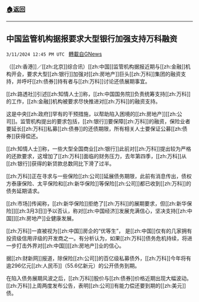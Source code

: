 ###  [:house:返回](README.md)
---


## 中国监管机构据报要求大型银行加强支持万科融资
`3/11/2024 12:45 PM UTC ` [轉載自GNews](https://gnews.org/articles/2384500)

（[[zh:香港]]／[[zh:北京]]综合讯）[[zh:中国]]监管机构据报近期与[[zh:金融]]机构开会，要求大型[[zh:银行]]加强对[[zh:房地产]]巨头[[zh:万科]]集团的融资支持，并呼吁[[zh:债券]]持有者与[[zh:万科]]讨论还债展期事宜。

[[zh:路透社]]引述[[zh:知情人士]]称，[[zh:中国国务院]]负责统筹支持[[zh:万科]]的工作，[[zh:金融]]机构被要求尽快推进对[[zh:万科]]的融资支持。

这是中央[[zh:政府]]罕有的干预措施，以帮助陷入困境的[[zh:房地产]][[zh:公司]]。监管机构提出的要求包括，[[zh:银行]]要保障[[zh:万科]]的融资，保险业者要延长[[zh:万科]]私募[[zh:债券]]的还债期限，所有相关人士要保证公募[[zh:债券]]获得偿还。

[[zh:知情人士]]称，一些大型全国商业[[zh:银行]]此前对[[zh:万科]]提出较为严格的还款要求，这增加了[[zh:万科]]面临的财务压力，去年第四季，[[zh:万科]]从[[zh:银行]]获得的新贷款总数同比下滑了过半。

[[zh:万科]]正在寻求与一些保险[[zh:公司]]延展债务期限，此前有消息传出，债权方泰康保险、太平保险和[[zh:新华保险]]等保险[[zh:公司]]都已收到[[zh:万科]]的债务延期请求。

[[zh:市场]]传闻称，[[zh:新华保险]]拒绝了[[zh:万科]]的展期要求，但[[zh:新华保险]][[zh:3月3日]]予以否认，称对[[zh:中国经济]]发展充满信心，坚决支持[[zh:中国]][[zh:房地产]]业健康发展。

[[zh:万科]]一直被视为[[zh:中国]]房企的“优等生”， 是[[zh:中国]]仅有的几家拥有投资级信用评级的开发商之一。有分析认为，如果[[zh:万科]]债务危机持续，将进一步打击外界对[[zh:中国]][[zh:房地产]]业的信心。

据[[zh:财新网]]报道，除保险[[zh:公司]]的百亿级私募债外，[[zh:万科]]今年将有逾296亿元[[zh:人民币]]（55.6亿新元）的公开债务到期。

在陷入债务展期风波之后，[[zh:万科]]股价与[[zh:债券]]价格近期出现大幅波动。[[zh:万科]]上周两度发布公告，表明[[zh:公司]]有能力偿还要到期的[[zh:美元]]债。
